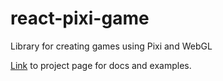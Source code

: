 # react-pixi-game
Library for creating games using Pixi and WebGL

[Link](https://vangogh500.github.io/react-pixi-game/) to project page for docs and examples.
